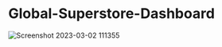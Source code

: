 # Global-Superstore-Dashboard
![Screenshot 2023-03-02 111355](https://user-images.githubusercontent.com/86132605/222341564-681d141c-b24a-44e0-bd18-2a504391c1db.png)

